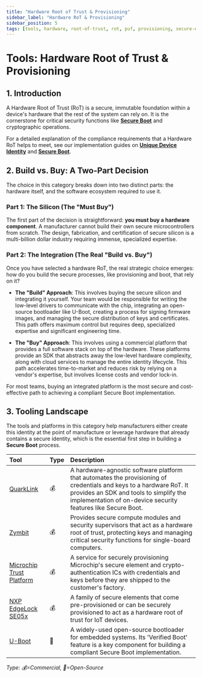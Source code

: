 ```yaml
---
title: "Hardware Root of Trust & Provisioning"
sidebar_label: "Hardware RoT & Provisioning"
sidebar_position: 5
tags: [tools, hardware, root-of-trust, rot, puf, provisioning, secure-element]
---
```

# Tools: Hardware Root of Trust & Provisioning

## 1. Introduction

A Hardware Root of Trust (RoT) is a secure, immutable foundation within a device's hardware that the rest of the system can rely on. It is the cornerstone for critical security functions like **[Secure Boot](../implementation/build-phase/secure-boot.md)** and cryptographic operations.

For a detailed explanation of the compliance requirements that a Hardware RoT helps to meet, see our implementation guides on **[Unique Device Identity](../implementation/build-phase/unique-device-identity.md)** and **[Secure Boot](../implementation/build-phase/secure-boot.md)**.

## 2. Build vs. Buy: A Two-Part Decision

The choice in this category breaks down into two distinct parts: the hardware itself, and the software ecosystem required to use it.

### Part 1: The Silicon (The "Must Buy")
The first part of the decision is straightforward: **you must buy a hardware component**. A manufacturer cannot build their own secure microcontrollers from scratch. The design, fabrication, and certification of secure silicon is a multi-billion dollar industry requiring immense, specialized expertise.

### Part 2: The Integration (The Real "Build vs. Buy")
Once you have selected a hardware RoT, the real strategic choice emerges: how do you build the secure processes, like provisioning and boot, that rely on it?

-   **The "Build" Approach**: This involves buying the secure silicon and integrating it yourself. Your team would be responsible for writing the low-level drivers to communicate with the chip, integrating an open-source bootloader like U-Boot, creating a process for signing firmware images, and managing the secure distribution of keys and certificates. This path offers maximum control but requires deep, specialized expertise and significant engineering time.

-   **The "Buy" Approach**: This involves using a commercial platform that provides a full software stack on top of the hardware. These platforms provide an SDK that abstracts away the low-level hardware complexity, along with cloud services to manage the entire identity lifecycle. This path accelerates time-to-market and reduces risk by relying on a vendor's expertise, but involves license costs and vendor lock-in.

For most teams, buying an integrated platform is the most secure and cost-effective path to achieving a compliant Secure Boot implementation.

## 3. Tooling Landscape

The tools and platforms in this category help manufacturers either create this identity at the point of manufacture or leverage hardware that already contains a secure identity, which is the essential first step in building a **Secure Boot** process.

| Tool | Type | Description |
| :--- | :--- | :--- |
| [QuarkLink](https://www.cryptoquantique.com/products/quarklink/) | 💰 | A hardware-agnostic software platform that automates the provisioning of credentials and keys to a hardware RoT. It provides an SDK and tools to simplify the implementation of on-device security features like Secure Boot. |
| [Zymbit](https://www.zymbit.com/) | 💰 | Provides secure compute modules and security supervisors that act as a hardware root of trust, protecting keys and managing critical security functions for single-board computers. |
| [Microchip Trust Platform](https://www.microchip.com/en-us/products/security/trust-platform) | 💰 | A service for securely provisioning Microchip's secure element and crypto-authentication ICs with credentials and keys before they are shipped to the customer's factory. |
| [NXP EdgeLock SE05x](https://www.nxp.com/products/security-and-authentication/authentication/edgelock-se050-plug-trust-secure-element-family:SE050) | 💰 | A family of secure elements that come pre-provisioned or can be securely provisioned to act as a hardware root of trust for IoT devices. |
| [U-Boot](https://www.denx.de/wiki/U-Boot) | 🐙 | A widely-used open-source bootloader for embedded systems. Its 'Verified Boot' feature is a key component for building a compliant Secure Boot implementation. |

<!-- vale off -->
*Type: 💰=Commercial, 🐙=Open-Source*
<!-- vale on -->
